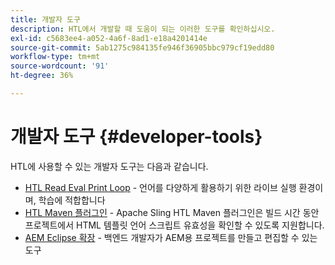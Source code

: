 ```yaml
---
title: 개발자 도구
description: HTL에서 개발할 때 도움이 되는 이러한 도구를 확인하십시오.
exl-id: c5683ee4-a052-4a6f-8ad1-e18a4201414e
source-git-commit: 5ab1275c984135fe946f36905bbc979cf19edd80
workflow-type: tm+mt
source-wordcount: '91'
ht-degree: 36%

---
```



# 개발자 도구 {#developer-tools}

HTL에 사용할 수 있는 개발자 도구는 다음과 같습니다.

* [HTL Read Eval Print Loop](https://github.com/adobe/aem-htl-repl) - 언어를 다양하게 활용하기 위한 라이브 실행 환경이며, 학습에 적합합니다
* [HTL Maven 플러그인](https://sling.apache.org/components/htl-maven-plugin/) - Apache Sling HTL Maven 플러그인은 빌드 시간 동안 프로젝트에서 HTML 템플릿 언어 스크립트 유효성을 확인할 수 있도록 지원합니다.
* [AEM Eclipse 확장](https://experienceleague.adobe.com/docs/experience-manager-cloud-service/content/implementing/developer-tools/eclipse.html) - 백엔드 개발자가 AEM용 프로젝트를 만들고 편집할 수 있는 도구
